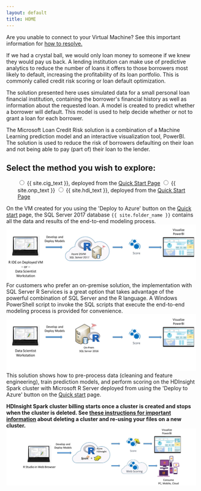 ```yaml
---
layout: default
title: HOME
---
```

<div class="alert alert-warning cig">
Are you unable to connect to your Virtual Machine? See this important information for
<a href="https://blogs.technet.microsoft.com/mckittrick/unable-to-rdp-to-virtual-machine-credssp-encryption-oracle-remediation/">how to resolve.</a>
</div>

If we had a crystal ball, we would only loan money to someone if we knew they would pay us back. A lending institution can make use of predictive analytics to reduce the number of loans it offers to those borrowers most likely to default, increasing the profitability of its loan portfolio. This is commonly called credit risk scoring or loan default optimization.

The solution presented here uses simulated data for a small personal loan financial institution, containing the borrower's financial history as well as information about the requested loan. A model is created to predict whether a borrower will default. This model is used to help decide whether or not to grant a loan for each borrower.

The Microsoft Loan Credit Risk solution is a combination of a Machine Learning prediction model and an interactive visualization tool, PowerBI. The solution is used to reduce the risk of borrowers defaulting on their loan and not being able to pay (part of) their loan to the lender.

<div class="alert alert-success">
<h2>Select the method you wish to explore:</h2>
 <form style="margin-left:30px"> 
    <label class="radio">
      <input type="radio" name="optradio" class="rb" value="cig" > {{ site.cig_text }}, deployed from the <a href="START_HERE.html">Quick Start Page</a>
    </label>
    <label class="radio">
      <input type="radio" name="optradio" class="rb" value="onp"> {{ site.onp_text }}
    </label>
   <label class="radio">
      <input type="radio" name="optradio" class="rb" value="hdi"> {{ site.hdi_text }}, deployed from the <a href="START_HERE.html">Quick Start Page</a>
    </label> 
</form>
</div>
<p></p>

<div class="cig">
On the VM created for you using the 'Deploy to Azure' button on the <a href="START_HERE.html">Quick start</a> page, the SQL Server 2017 database <code>{{ site.folder_name }}</code> contains all the data and results of the end-to-end modeling process.  
<img src="images/diagramcig.jpg">

</div>

<div class="onp">
For customers who prefer an on-premise solution, the implementation with SQL Server R Services is a great option that takes advantage of the powerful combination of SQL Server and the R language.  A Windows PowerShell script to invoke the SQL scripts that execute the end-to-end modeling process is provided for convenience. 
<img src="images/diagramonp.jpg">

</div>

<div class="hdi">
This solution shows how to pre-process data (cleaning and feature engineering), train prediction models, and perform scoring on the  HDInsight Spark cluster with Microsoft R Server deployed from using the 'Deploy to Azure' button on the <a href="START_HERE.html">Quick start</a> page.
<p></p>
<strong>HDInsight Spark cluster billing starts once a cluster is created and stops when the cluster is deleted. See <a href="hdinsight.html"> these instructions for important information</a> about deleting a cluster and re-using your files on a new cluster.</strong>
<img src="images/diagramhdi.jpg">
</div>





 



